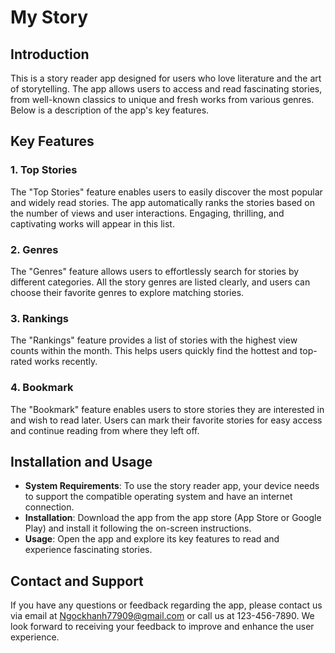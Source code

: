 # My Story 

## Introduction

This is a story reader app designed for users who love literature and the art of storytelling. The app allows users to access and read fascinating stories, from well-known classics to unique and fresh works from various genres. Below is a description of the app's key features.

## Key Features

### 1. Top Stories

The "Top Stories" feature enables users to easily discover the most popular and widely read stories. The app automatically ranks the stories based on the number of views and user interactions. Engaging, thrilling, and captivating works will appear in this list.

### 2. Genres

The "Genres" feature allows users to effortlessly search for stories by different categories. All the story genres are listed clearly, and users can choose their favorite genres to explore matching stories.

### 3. Rankings

The "Rankings" feature provides a list of stories with the highest view counts within the month. This helps users quickly find the hottest and top-rated works recently.

### 4. Bookmark

The "Bookmark" feature enables users to store stories they are interested in and wish to read later. Users can mark their favorite stories for easy access and continue reading from where they left off.

## Installation and Usage

* **System Requirements**: To use the story reader app, your device needs to support the compatible operating system and have an internet connection.
* **Installation**: Download the app from the app store (App Store or Google Play) and install it following the on-screen instructions.
* **Usage**: Open the app and explore its key features to read and experience fascinating stories.

## Contact and Support

If you have any questions or feedback regarding the app, please contact us via email at Ngockhanh77909@gmail.com or call us at 123-456-7890. We look forward to receiving your feedback to improve and enhance the user experience.


